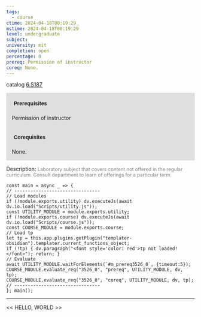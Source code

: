 ```yaml
---
tags:
  - course
ctime: 2024-04-18T00:19:29
mstime: 2024-04-18T00:19:29
level: undergraduate
subject: 
university: mit
completion: open
percentage: 0
prereq: Permission of instructor
coreq: None.
---
```


catalog [6.S187](http://student.mit.edu/catalog/m6e.html#6.S187)

<span style="display: block; padding: 15px; background-color: rgb(100, 100, 100, 0.2);"><font id="m_prereq3526_0" style="display: block; font-family: Arial, sans-serif; font-weight: bold; padding: 5px">Prerequisites</font><br><span id="prereq3526_0">Permission of instructor</span></span>
<span style="display: block; padding: 15px; background-color: rgb(100, 100, 100, 0.2);"><font id="m_coreq3526_0" style="display: block; font-family: Arial, sans-serif; font-weight: bold; padding: 5px">Corequisites</font><br><span id="coreq3526_0">None.</span></span>

<font style="">Description:</font>
<font style="color: grey; font-size: 0.8rem;">Laboratory subject that covers content not offered in the regular curriculum. Consult department to learn of offerings for a particular term.</font>

```dataviewjs
const main = async _ => {
// --------------------------------
// Load modules
if (!module.exports.utility) dv.executeJs(await dv.io.load("Scripts/utility.js"));
const UTILITY_MODULE = module.exports.utility;
if (!module.exports.course) dv.executeJs(await dv.io.load("Scripts/course.js"));
const COURSE_MODULE = module.exports.course;
// Load tp
let tp = this.app.plugins.getPlugin("templater-obsidian").templater.current_functions_object;
if (!tp) { dv.paragraph("<font style='color: red'>tp not loaded!</font>"); return; }
// Evaluate
await UTILITY_MODULE.waitForElements(`#m_prereq3526_0`, {timeout:5});
COURSE_MODULE.evaluate_req("3526_0", "prereq", UTILITY_MODULE, dv, tp);
COURSE_MODULE.evaluate_req("3526_0", "coreq", UTILITY_MODULE, dv, tp);
// --------------------------------
}; main();
```

---

<< HELLO, WORLD >>
